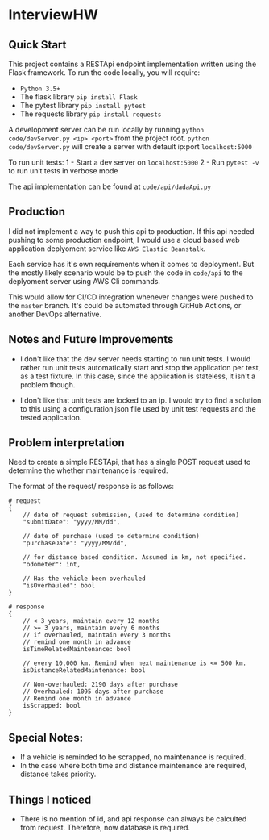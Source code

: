# InterviewHW

## Quick Start
This project contains a RESTApi endpoint implementation written using the Flask framework. To run the code locally, you will require:
* `Python 3.5+`
* The flask library `pip install Flask`
* The pytest library `pip install pytest`
* The requests library `pip install requests`

A development server can be run locally by running `python code/devServer.py <ip> <port>` from the project root. `python code/devServer.py` will create a server with default ip:port `localhost:5000`

To run unit tests:
1 - Start a dev server on `localhost:5000`
2 - Run `pytest -v` to run unit tests in verbose mode

The api implementation can be found at `code/api/dadaApi.py`

## Production
I did not implement a way to push this api to production. If this api needed pushing to some production endpoint, I would use a cloud based web application deplyoment service like `AWS Elastic Beanstalk`.

Each service has it's own requirements when it comes to deployment. But the mostly likely scenario would be to push the code in `code/api` to the deplyoment server using AWS Cli commands. 

This would allow for CI/CD integration whenever changes were pushed to the `master` branch. It's could be automated through GitHub Actions, or another DevOps alternative. 

## Notes and Future Improvements
* I don't like that the dev server needs starting to run unit tests. I would rather run unit tests automatically start and stop the application per test, as a test fixture. In this case, since the application is stateless, it isn't a problem though. 

* I don't like that unit tests are locked to an ip. I would try to find a solution to this using a configuration json file used by unit test requests and the tested application. 

## Problem interpretation
Need to create a simple RESTApi, that has a single POST request used to determine the whether maintenance is required. 

The format of the request/ response is as follows:

```
# request
{
    // date of request submission, (used to determine condition)
    "submitDate": "yyyy/MM/dd",

    // date of purchase (used to determine condition)
    "purchaseDate": "yyyy/MM/dd",

    // for distance based condition. Assumed in km, not specified. 
    "odometer": int,

    // Has the vehicle been overhauled
    "isOverhauled": bool
}

# response
{
    // < 3 years, maintain every 12 months
    // >= 3 years, maintain every 6 months
    // if overhauled, maintain every 3 months
    // remind one month in advance
    isTimeRelatedMaintenance: bool
    
    // every 10,000 km. Remind when next maintenance is <= 500 km.
    isDistanceRelatedMaintenance: bool
    
    // Non-overhauled: 2190 days after purchase
    // Overhauled: 1095 days after purchase
    // Remind one month in advance
    isScrapped: bool
}
```

## Special Notes:
* If a vehicle is reminded to be scrapped, no maintenance is required. 
* In the case where both time and distance maintenance are required, distance takes priority.  

## Things I noticed
* There is no mention of id, and api response can always be calculted from request. Therefore, now database is required. 